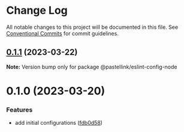 # Change Log

All notable changes to this project will be documented in this file.
See [Conventional Commits](https://conventionalcommits.org) for commit guidelines.

## [0.1.1](https://github.com/pastellink/coding-standard-typescript/compare/@pastellink/eslint-config-node@0.1.0...@pastellink/eslint-config-node@0.1.1) (2023-03-22)

**Note:** Version bump only for package @pastellink/eslint-config-node





# 0.1.0 (2023-03-20)


### Features

* add initial configurations ([fdb0d58](https://github.com/pastellink/coding-standard-typescript/commit/fdb0d58d7a0bb85c80851aede7756b59a416f528))
